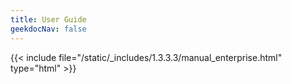```yaml
---
title: User Guide
geekdocNav: false
---
```

{{< include file="/static/_includes/1.3.3.3/manual_enterprise.html" type="html" >}}